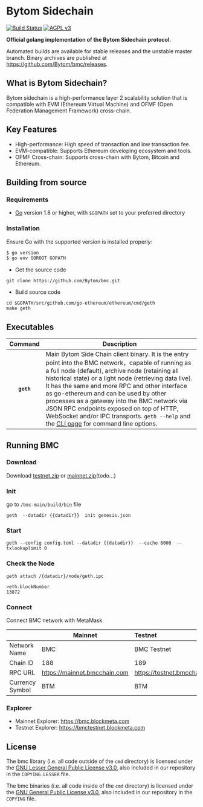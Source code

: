 Bytom Sidechain
======

[![Build Status](https://travis-ci.org/Bytom/bytom.svg)](https://travis-ci.org/Bytom/bytom) [![AGPL v3](https://img.shields.io/badge/license-AGPL%20v3-brightgreen.svg)](./LICENSE)

**Official golang implementation of the Bytom Sidechain protocol.**

Automated builds are available for stable releases and the unstable master branch. Binary archives are published
at https://github.com/Bytom/bmc/releases.

## What is Bytom Sidechain?

Bytom sidechain is a high-performance layer 2 scalability solution that is compatible with EVM (Ethereum Virtual
Machine) and OFMF (Open Federation Management Framework) cross-chain.

## Key Features

- High-performance: High speed of transaction and low transaction fee.
- EVM-compatible: Supports Ethereum developing ecosystem and tools.
- OFMF Cross-chain: Supports cross-chain with Bytom, Bitcoin and Ethereum.

## Building from source

### Requirements

- [Go](https://golang.org/doc/install) version 1.8 or higher, with `$GOPATH` set to your preferred directory

### Installation

Ensure Go with the supported version is installed properly:

```bash
$ go version
$ go env GOROOT GOPATH
```

- Get the source code

```shell
git clone https://github.com/Bytom/bmc.git
```

- Build source code

```shell
cd $GOPATH/src/github.com/go-ethereum/ethereum/cmd/geth 
make geth 
```

## Executables

|  Command   | Description                                                  |
| :--------: | ------------------------------------------------------------ |
| **`geth`** | Main Bytom Side Chain client binary. It is the entry point into the BMC network，capable of running as a full node (default), archive node (retaining all historical state) or a light node (retrieving data live). It has the same and more RPC and other interface as go-ethereum and can be used by other processes as a gateway into the BMC network via JSON RPC endpoints exposed on top of HTTP, WebSocket and/or IPC transports. `geth --help` and the [CLI page](https://geth.ethereum.org/docs/interface/command-line-options) for command line options. |

## Running BMC

### Download

Download [testnet.zip](https://github.com/Bytom/bmc/releases/download/v.1.0.0/testnet.zip) or [mainnet.zip]()(todo...)

### Init

go to ```/bmc-main/build/bin``` file

```shell
geth  --datadir {{datadir}}  init genesis.json
```

### Start

```shell
geth --config config.toml --datadir {{datadir}}  --cache 8000  --txlookuplimit 0
```

### Check the Node

```shell
geth attach /{datadir}/node/geth.ipc

>eth.blockNumber
13872
```

### Connect

Connect BMC network with MetaMask

|                 | Mainnet                      | Testnet                      | 
|:----------------|------------------------------|:-----------------------------|
| Network Name    | BMC                          | BMC Testnet                  |
| Chain ID        | 188                          | 189                          |
| RPC URL         | https://mainnet.bmcchain.com | https://testnet.bmcchain.com |
| Currency Symbol | BTM                          | BTM                          |

### Explorer

- Mainnet Explorer: https://bmc.blockmeta.com
- Testnet Explorer: https://bmctestnet.blockmeta.com

## License

The bmc library (i.e. all code outside of the `cmd` directory) is licensed under the
[GNU Lesser General Public License v3.0](https://www.gnu.org/licenses/lgpl-3.0.en.html), also included in our repository
in the `COPYING.LESSER` file.

The bmc binaries (i.e. all code inside of the `cmd` directory) is licensed under the
[GNU General Public License v3.0](https://www.gnu.org/licenses/gpl-3.0.en.html), also included in our repository in
the `COPYING` file.


